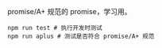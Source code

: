 promise/A+ 规范的 promise，学习用。

```shell
npm run test # 执行开发时测试
npm run aplus # 测试是否符合 promise/A+ 规范
```
